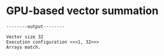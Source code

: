 # GPU-based vector summation

	--------output--------
	
	Vector size 32
	Execution configuration <<<1, 32>>>
	Arrays match.
